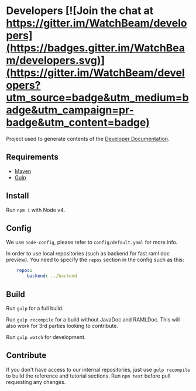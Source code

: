 # Developers [![Join the chat at https://gitter.im/WatchBeam/developers](https://badges.gitter.im/WatchBeam/developers.svg)](https://gitter.im/WatchBeam/developers?utm_source=badge&utm_medium=badge&utm_campaign=pr-badge&utm_content=badge)
Project used to generate contents of the [Developer Documentation](https://dev.beam.pro).

## Requirements
- [Maven](https://maven.apache.org/)
- [Gulp](http://gulpjs.com/)

## Install
Run `npm i` with Node v4.

## Config
We use `node-config`, please refer to `config/default.yaml` for more info.

In order to use local repositories (such as backend for fast raml doc preview).
You need to specify the `repos` section in the config such as this:

```yaml
    repos:
        backend: ../backend
```


## Build
Run `gulp` for a full build.

Run `gulp recompile` for a build without JavaDoc and RAMLDoc. This will also work for 3rd parties looking to contribute.

Run `gulp watch` for development.

## Contribute
If you don't have access to our internal repositories, just use `gulp recompile` to build the reference and tutorial sections.
Run `npm test` before pull requesting any changes.
